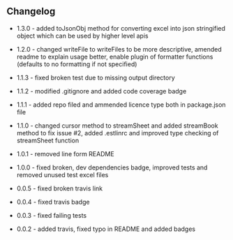 ## Changelog

+ 1.3.0 - added toJsonObj method for converting excel into json stringified object which can be used by higher level apis

+ 1.2.0 - changed writeFile to writeFiles to be more descriptive, amended readme to explain usage better, enable plugin of formatter functions (defaults to no formatting if not specified)

+ 1.1.3 - fixed broken test due to missing output directory

+ 1.1.2 - modified .gitignore and added code coverage badge

+ 1.1.1 - added repo filed and ammended licence type both in package.json file

+ 1.1.0 - changed cursor method to streamSheet and added streamBook method to fix issue #2, added .estlinrc and improved type checking of streamSheet function

+ 1.0.1 - removed line form README

+ 1.0.0 - fixed broken, dev dependencies badge, improved tests and removed unused test excel files

+ 0.0.5 - fixed broken travis link

+ 0.0.4 - fixed travis badge

+ 0.0.3 - fixed failing tests

+ 0.0.2 - added travis, fixed typo in README and added badges
